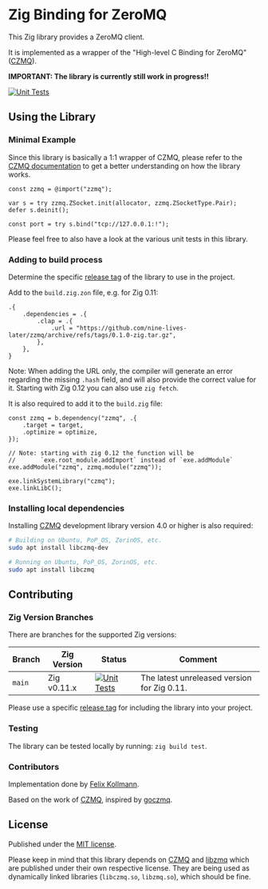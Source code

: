 # Zig Binding for ZeroMQ

This Zig library provides a ZeroMQ client.

It is implemented as a wrapper of the "High-level C Binding for ZeroMQ" ([CZMQ](http://czmq.zeromq.org)).

**IMPORTANT: The library is currently still work in progress!!**

[![Unit Tests](https://github.com/nine-lives-later/zzmq/actions/workflows/test.yml/badge.svg?branch=main)](https://github.com/nine-lives-later/zzmq/actions/workflows/test.yml)

## Using the Library

### Minimal Example

Since this library is basically a 1:1 wrapper of CZMQ, please refer to the [CZMQ documentation](http://czmq.zeromq.org) to get a better understanding on how the library works.

```zig
const zzmq = @import("zzmq");

var s = try zzmq.ZSocket.init(allocator, zzmq.ZSocketType.Pair);
defer s.deinit();

const port = try s.bind("tcp://127.0.0.1:!");
```

Please feel free to also have a look at the various unit tests in this library.

### Adding to build process

Determine the specific [release tag](https://github.com/nine-lives-later/zzmq/tags) of the library to use in the project.

Add to the `build.zig.zon` file, e.g. for Zig 0.11:

```zig
.{
    .dependencies = .{
        .clap = .{
            .url = "https://github.com/nine-lives-later/zzmq/archive/refs/tags/0.1.0-zig.tar.gz",
        },
    },
}
```

Note: When adding the URL only, the compiler will generate an error regarding the missing `.hash` field, and will also provide the correct value for it. Starting with Zig 0.12 you can also use `zig fetch`.

It is also required to add it to the `build.zig` file:

```zig
const zzmq = b.dependency("zzmq", .{
    .target = target,
    .optimize = optimize,
});

// Note: starting with zig 0.12 the function will be 
//       `exe.root_module.addImport` instead of `exe.addModule`
exe.addModule("zzmq", zzmq.module("zzmq"));

exe.linkSystemLibrary("czmq");
exe.linkLibC();
```

### Installing local dependencies

Installing [CZMQ](http://czmq.zeromq.org) development library version 4.0 or higher is also required:

```sh
# Building on Ubuntu, PoP_OS, ZorinOS, etc.
sudo apt install libczmq-dev

# Running on Ubuntu, PoP_OS, ZorinOS, etc.
sudo apt install libczmq
```

## Contributing

### Zig Version Branches

There are branches for the supported Zig versions:

| Branch | Zig Version   | Status | Comment |
| --- |---------------| --- | --- |
| `main` | Zig v0.11.x  | [![Unit Tests](https://github.com/nine-lives-later/zzmq/actions/workflows/test.yml/badge.svg?branch=main)](https://github.com/nine-lives-later/zzmq/actions/workflows/test.yml) | The latest unreleased version for Zig 0.11. |

Please use a specific [release tag](https://github.com/nine-lives-later/zzmq/tags) for including the library into your project.

### Testing

The library can be tested locally by running: `zig build test`.

### Contributors

Implementation done by [Felix Kollmann](https://github.com/fkollmann).

Based on the work of [CZMQ](http://czmq.zeromq.org), inspired by [goczmq](https://github.com/zeromq/goczmq).

## License

Published under the [MIT license](LICENSE).

Please keep in mind that this library depends on [CZMQ](http://czmq.zeromq.org) and [libzmq](https://github.com/zeromq/libzmq) which are published under their own respective license.
They are being used as dynamically linked libraries (`libczmq.so`, `libzmq.so`), which should be fine.
